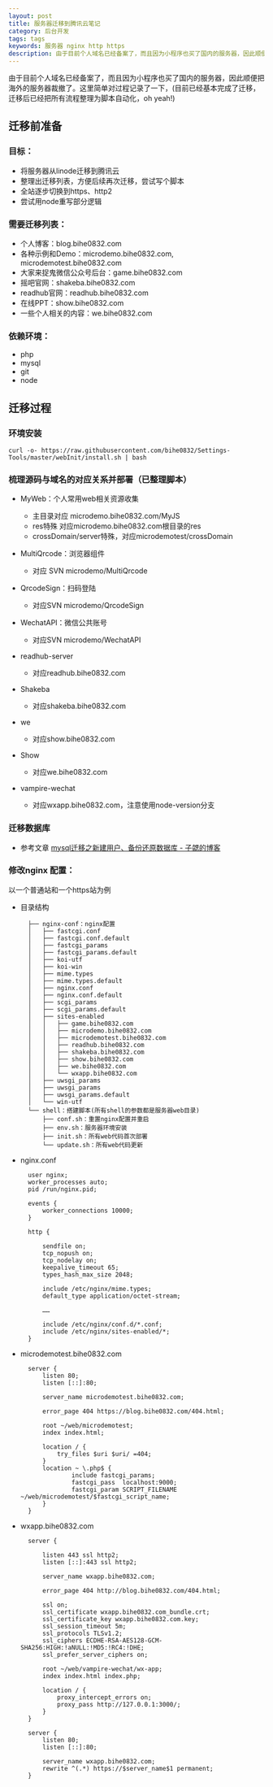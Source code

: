 ```yaml
---
layout: post
title: 服务器迁移到腾讯云笔记
category: 后台开发
tags: tags
keywords: 服务器 nginx http https
description: 由于目前个人域名已经备案了，而且因为小程序也买了国内的服务器，因此顺便把海外的服务器裁撤了。这里简单对过程记录了一下，(目前已经基本完成了迁移，迁移后已经把所有流程整理为脚本自动化，oh yeah!)
---
```


由于目前个人域名已经备案了，而且因为小程序也买了国内的服务器，因此顺便把海外的服务器裁撤了。这里简单对过程记录了一下，(目前已经基本完成了迁移，迁移后已经把所有流程整理为脚本自动化，oh yeah!)

## 迁移前准备

### 目标：

- 将服务器从linode迁移到腾讯云
- 整理出迁移列表，方便后续再次迁移，尝试写个脚本
- 全站逐步切换到https、http2
- 尝试用node重写部分逻辑

### 需要迁移列表：

- 个人博客：blog.bihe0832.com
- 各种示例和Demo：microdemo.bihe0832.com, microdemotest.bihe0832.com
- 大家来捉鬼微信公众号后台：game.bihe0832.com
- 摇吧官网：shakeba.bihe0832.com
- readhub官网：readhub.bihe0832.com
- 在线PPT：show.bihe0832.com
- 一些个人相关的内容：we.bihe0832.com

### 依赖环境：

- php
- mysql
- git
- node

## 迁移过程

### 环境安装

    curl -o- https://raw.githubusercontent.com/bihe0832/Settings-Tools/master/webInit/install.sh | bash

### 梳理源码与域名的对应关系并部署（已整理脚本）

- MyWeb：个人常用web相关资源收集

    - 主目录对应  microdemo.bihe0832.com/MyJS
    - res特殊 对应microdemo.bihe0832.com根目录的res
    - crossDomain/server特殊，对应microdemotest/crossDomain

- MultiQrcode：浏览器组件

    - 对应 SVN microdemo/MultiQrcode
    
- QrcodeSign：扫码登陆

    - 对应SVN microdemo/QrcodeSign

- WechatAPI：微信公共账号

    - 对应SVN microdemo/WechatAPI

- readhub-server

	- 对应readhub.bihe0832.com 

- Shakeba

	- 对应shakeba.bihe0832.com

- we

	- 对应show.bihe0832.com

- Show

	- 对应we.bihe0832.com

- vampire-wechat

	- 对应wxapp.bihe0832.com，注意使用node-version分支

### 迁移数据库

- 参考文章 [mysql迁移之新建用户、备份还原数据库 - 子勰的博客](https://blog.bihe0832.com/mysql_backup.html)

### 修改nginx 配置：

以一个普通站和一个https站为例

- 目录结构

		├── nginx-conf：nginx配置
		│   ├── fastcgi.conf
		│   ├── fastcgi.conf.default
		│   ├── fastcgi_params
		│   ├── fastcgi_params.default
		│   ├── koi-utf
		│   ├── koi-win
		│   ├── mime.types
		│   ├── mime.types.default
		│   ├── nginx.conf
		│   ├── nginx.conf.default
		│   ├── scgi_params
		│   ├── scgi_params.default
		│   ├── sites-enabled
		│   │   ├── game.bihe0832.com
		│   │   ├── microdemo.bihe0832.com
		│   │   ├── microdemotest.bihe0832.com
		│   │   ├── readhub.bihe0832.com
		│   │   ├── shakeba.bihe0832.com
		│   │   ├── show.bihe0832.com
		│   │   ├── we.bihe0832.com
		│   │   └── wxapp.bihe0832.com
		│   ├── uwsgi_params
		│   ├── uwsgi_params
		│   ├── uwsgi_params.default
		│   └── win-utf
		└── shell：搭建脚本(所有shell的参数都是服务器web目录)
		    ├── conf.sh：重置nginx配置并重启
		    ├── env.sh：服务器环境安装
		    ├── init.sh：所有web代码首次部署
		    └── update.sh：所有web代码更新

- nginx.conf

		
		user nginx;
		worker_processes auto;
		pid /run/nginx.pid;
		
		events {
			worker_connections 10000;
		}
		
		http {
		
			sendfile on;
			tcp_nopush on;
			tcp_nodelay on;
			keepalive_timeout 65;
			types_hash_max_size 2048;

			include /etc/nginx/mime.types;
			default_type application/octet-stream;
		
			……
			
			include /etc/nginx/conf.d/*.conf;
			include /etc/nginx/sites-enabled/*;
		}
	


- microdemotest.bihe0832.com

		server {
			listen 80;
			listen [::]:80;
		
			server_name microdemotest.bihe0832.com; 
		
			error_page 404 https://blog.bihe0832.com/404.html;
		
			root ~/web/microdemotest;
			index index.html;
		
			location / {
				try_files $uri $uri/ =404;
			}
			location ~ \.php$ {
		            include fastcgi_params;
		            fastcgi_pass  localhost:9000;
		            fastcgi_param SCRIPT_FILENAME ~/web/microdemotest/$fastcgi_script_name;
		    }
		}
	
- wxapp.bihe0832.com

		server {

			listen 443 ssl http2;
		  	listen [::]:443 ssl http2;
		
			server_name wxapp.bihe0832.com; 
		
			error_page 404 http://blog.bihe0832.com/404.html;
		
			ssl on;
			ssl_certificate wxapp.bihe0832.com_bundle.crt; 
			ssl_certificate_key wxapp.bihe0832.com.key;
		   	ssl_session_timeout 5m;
			ssl_protocols TLSv1.2;
			ssl_ciphers ECDHE-RSA-AES128-GCM-SHA256:HIGH:!aNULL:!MD5:!RC4:!DHE;
			ssl_prefer_server_ciphers on;
		
		    root ~/web/vampire-wechat/wx-app;
		    index index.html index.php;
		
			location / {
				proxy_intercept_errors on;
				proxy_pass http://127.0.0.1:3000/;
			}
		}
		
		server {
		    listen 80;
		    listen [::]:80;
		
			server_name wxapp.bihe0832.com; 
			rewrite ^(.*) https://$server_name$1 permanent;
		}




